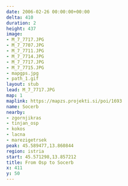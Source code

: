 ```yaml
---
date: 2006-02-26 00:00:00+00:00
delta: 410
duration: 2
height: 437
image:
- M_7_7717.JPG
- M_7_7707.JPG
- M_7_7711.JPG
- M_7_7714.JPG
- M_7_7717.JPG
- M_7_7715.JPG
- mapgps.jpg
- path_1.gif
layout: stub
lead: M_7_7717.JPG
map: 1
maplink: https://mapzs.projekti.si/poi/1693
name: Socerb
nearby:
- zgornjikras
- tinjan_osp
- kokos
- lacna
- marezigetrsek
peak: 45.589477,13.860844
region: istria
start: 45.571298,13.857212
title: From Osp to Socerb
x: 411
y: 50
---
```

